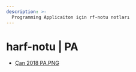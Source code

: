 ```yaml
---
description: >-
  Programming Applicaiton için rf-notu notları
---
```


# harf-notu \| PA

<!--YPackage.YGitbookIntegration-tarafından-otomatik-oluşturulmuştur-->

- [Çan 2018 PA.PNG](%C3%87an%202018%20PA.PNG)

<!--YPackage.YGitbookIntegration-tarafından-otomatik-oluşturulmuştur-->
